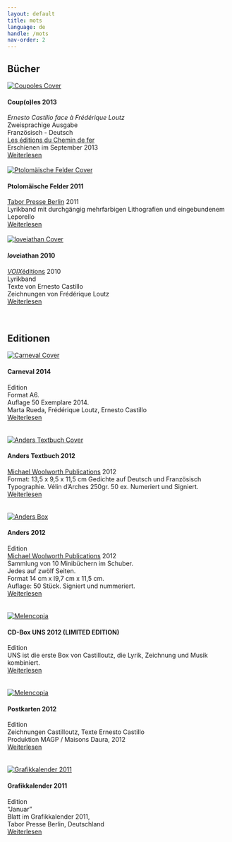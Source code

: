 ```yaml
---
layout: default
title: mots
language: de
handle: /mots
nav-order: 2
---
```

## Bücher 
   
<a href="/coupoles" title="Weiterlesen"><img src="/images/coupoles-cover.jpg" alt="Coupoles Cover" class="img-left"></a>
#### Coup(o)les 2013  
  
*Ernesto Castillo face à Frédérique Loutz*  
Zweisprachige Ausgabe  
Französisch - Deutsch  
<a href="http://www.chemindefer.org/catalogue/styled-31/coupoles.html" target="_blank">Les éditions du Chemin de fer</a>  
Erschienen im September 2013  
[Weiterlesen](/coupoles "Coupoles") 
<br style="clear:both" />
<br style="clear:both" />
<a href="/ptolomaische-felder" title="Weiterlesen"><img src="/images/ptolomaische-felder-cover.jpg" alt="Ptolomäische Felder Cover" class="img-left"></a>
#### Ptolomäische Felder 2011  
  
<a href="http://shop.taborpresse.de/produkt/frederique-loutz-ernesto-castillo-text-ptolomaeische-felder-2/" target="_blank">Tabor Presse Berlin</a> 2011  
Lyrikband mit durchgängig mehrfarbigen Lithografien und eingebundenem Leporello  
[Weiterlesen](/ptolomaische-felder "Ptolomäische Felder") 
<br style="clear:both" />
<br style="clear:both" />
<a href="/loveiathan" title="Weiterlesen"><img src="/images/loveiathan-cover.jpg" alt="loveiathan Cover" class="img-left"></a>
#### *love*iathan 2010  
  
<a href="http://www.voixeditions.com/?s=Castillo" target="_blank">*VOIX*éditions</a> 2010  
Lyrikband  
Texte von Ernesto Castillo  
Zeichnungen von Frédérique Loutz  
[Weiterlesen](/loveiathan "loveiathan")  
<br style="clear:both" />
<br style="clear:both" />
## Editionen  
    
<a href="/carneval" title="Weiterlesen"><img src="/images/carneval-cover.jpg" alt="Carneval Cover" class="img-left"></a>
#### Carneval 2014  
Edition  
Format A6.  
Auflage 50 Exemplare 2014.  
Marta Rueda, Frédérique Loutz, Ernesto Castillo  
[Weiterlesen](/carneval "Carneval")  
<br style="clear:both" />
<br style="clear:both" />
<a href="/anders-textbook" title="Weiterlesen"><img src="/images/anders-textbuch-cover.jpg" alt="Anders Textbuch Cover" class="img-left"></a>
#### Anders Textbuch 2012  
<a href="http://www.michaelwoolworth.com/books/anders" target="_blank">Michael Woolworth Publications</a> 2012  
Format: 13,5 x 9,5 x 11,5 cm
Gedichte auf Deutsch und Französisch
Typographie. Vélin d’Arches 250gr. 50 ex.
Numeriert und Signiert.  
[Weiterlesen](/anders-textbook "Anders Textbuch")  
<br style="clear:both" />
<br style="clear:both" />
<a href="/anders" title="Weiterlesen"><img src="/images/ANDERS-coffret-2_1.jpg" alt="Anders Box" class="img-left"></a>
#### Anders 2012  
Edition  
<a href="http://www.michaelwoolworth.com/books/anders" target="_blank">Michael Woolworth Publications</a> 2012  
Sammlung von 10 Minibüchern im Schuber.  
Jedes auf zwölf Seiten.  
Format 14 cm x l9,7 cm x 11,5 cm.  
Auflage: 50 Stück. Signiert und nummeriert.  
[Weiterlesen](/anders "Anders")  
<br style="clear:both" />
<br style="clear:both" />
<a href="/cd-box-uns" title="Weiterlesen"><img src="/images/uns-all-cover.jpg" alt="Melencopia" class="img-left"></a>
#### CD-Box UNS 2012 (LIMITED EDITION) 
Edition   
UNS ist die erste Box von Castilloutz, die Lyrik, Zeichnung und Musik kombiniert.  
[Weiterlesen](/cd-box-uns "CD Box UNS")  
<br style="clear:both" />
<br style="clear:both" />
<a href="/cartespostales" title="Weiterlesen"><img src="/images/melancopie-dessin.jpg" alt="Melencopia" class="img-left"></a>
#### Postkarten 2012  
Edition   
Zeichnungen Castilloutz, Texte Ernesto Castillo    
Produktion MAGP / Maisons Daura, 2012  
[Weiterlesen](/cartespostales "Postkarten")  
<br style="clear:both" />
<br style="clear:both" />
<a href="/grafikkalender" title="Weiterlesen"><img src="/images/grafikkalender.jpg" alt="Grafikkalender 2011" class="img-left"></a>
#### Grafikkalender 2011  
Edition   
“Januar”  
Blatt im Grafikkalender 2011,  
Tabor Presse Berlin, Deutschland  
[Weiterlesen](/grafikkalender "Grafikkalender 2011")  
<br style="clear:both" />
<br style="clear:both" />

